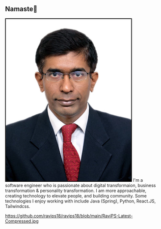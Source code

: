 ## Namaste🙏
<img src="https://github.com/ravips18/ravips18/blob/main/RaviPS-Latest-Compressed.jpg" alt="banner that says Ravi Sunkadakatte - Software Developer, Content Creator, Technopreneur">
I'm a software engineer who is passionate about digital transformaion, business transformation & personality transformation. I am more approachable, creating technology to elevate people, and building community. Some technologies I enjoy working with include Java (Spring), Python, React.JS, Tailwindcss. 

https://github.com/ravips18/ravips18/blob/main/RaviPS-Latest-Compressed.jpg
<!--
**ravips18/ravips18** is a ✨ _special_ ✨ repository because its `README.md` (this file) appears on your GitHub profile.

Here are some ideas to get you started:

- 🔭 I’m currently working on building SaaS platform for pharmacy store chains.
- 🌱 I’m currently learning Generative AI for quality (UX, architecture innovation), high performance and quicker delivery of software.
- 👯 I’m looking to collaborate on hyper-localization of business process, automation solutions for SMB.
- 🤔 I’m looking for help with Full stack development using Java, Python, React.JS, Android stack.
- 💬 Ask me about architecture design, SaaS platform development, technology solutions & trouble shooting, 
- 📫 How to reach me: namaste@ravips.com  
- 😄 Pronouns: ...
- ⚡ Fun fact: ... We try to know everything except ourself.
-->
